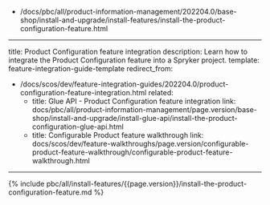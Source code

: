   - /docs/pbc/all/product-information-management/202204.0/base-shop/install-and-upgrade/install-features/install-the-product-configuration-feature.html
---
title: Product Configuration feature integration
description: Learn how to integrate the Product Configuration feature into a Spryker project.
template: feature-integration-guide-template
redirect_from:
  - /docs/scos/dev/feature-integration-guides/202204.0/product-configuration-feature-integration.html
related:
    - title: Glue API - Product Configuration feature integration
      link: docs/pbc/all/product-information-management/page.version/base-shop/install-and-upgrade/install-glue-api/install-the-product-configuration-glue-api.html
    - title: Configurable Product feature walkthrough
      link: docs/scos/dev/feature-walkthroughs/page.version/configurable-product-feature-walkthrough/configurable-product-feature-walkthrough.html
---

{% include pbc/all/install-features/{{page.version}}/install-the-product-configuration-feature.md %} <!-- To edit, see /_includes/pbc/all/install-features/202204.0/install-the-product-configuration-feature.md -->
